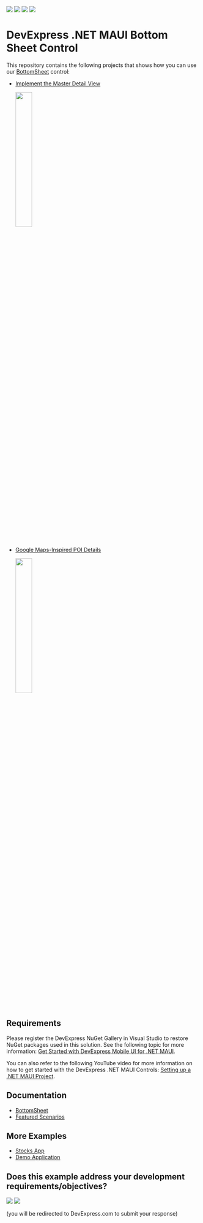 <!-- default badges list -->
![](https://img.shields.io/endpoint?url=https://codecentral.devexpress.com/api/v1/VersionRange/619814269/23.2.3%2B)
[![](https://img.shields.io/badge/Open_in_DevExpress_Support_Center-FF7200?style=flat-square&logo=DevExpress&logoColor=white)](https://supportcenter.devexpress.com/ticket/details/T1156269)
[![](https://img.shields.io/badge/📖_How_to_use_DevExpress_Examples-e9f6fc?style=flat-square)](https://docs.devexpress.com/GeneralInformation/403183)
[![](https://img.shields.io/badge/💬_Leave_Feedback-feecdd?style=flat-square)](#does-this-example-address-your-development-requirementsobjectives)
<!-- default badges end -->
# DevExpress .NET MAUI Bottom Sheet Control

This repository contains the following projects that shows how you can use our [BottomSheet](https://docs.devexpress.com/MAUI/DevExpress.Maui.Controls.BottomSheet?v=23.1) control:

* [Implement the Master Detail View](CS/MasterDetail/Readme.md)

    <img src="https://user-images.githubusercontent.com/12169834/227953850-11c0d7cc-e6c5-49ec-ac59-80837663c0d0.png" width="30%"/>

* [Google Maps-Inspired POI Details](CS/GoogleMaps-InspiredPOIDetails/Readme.md)

    <img src="https://github.com/DevExpress-Examples/maui-bottom-sheet/assets/12169834/20ae4825-4c89-4346-8730-f0481c233714" width="30%"/>
    
## Requirements

Please register the DevExpress NuGet Gallery in Visual Studio to restore NuGet packages used in this solution. See the following topic for more information: [Get Started with DevExpress Mobile UI for .NET MAUI](https://docs.devexpress.com/MAUI/403249/get-started).

You can also refer to the following YouTube video for more information on how to get started with the DevExpress .NET MAUI Controls: [Setting up a .NET MAUI Project](https://www.youtube.com/watch?v=juJvl5UicIQ).



## Documentation

- [BottomSheet](https://docs.devexpress.com/MAUI/DevExpress.Maui.Controls.BottomSheet?v=23.1)
- [Featured Scenarios](https://docs.devexpress.com/MAUI/404291/scenarios)

## More Examples

* [Stocks App](https://github.com/DevExpress-Examples/maui-stocks-mini)
* [Demo Application](https://github.com/DevExpress-Examples/maui-demo-app)
<!-- feedback -->
## Does this example address your development requirements/objectives?

[<img src="https://www.devexpress.com/support/examples/i/yes-button.svg"/>](https://www.devexpress.com/support/examples/survey.xml?utm_source=github&utm_campaign=maui-bottom-sheet&~~~was_helpful=yes) [<img src="https://www.devexpress.com/support/examples/i/no-button.svg"/>](https://www.devexpress.com/support/examples/survey.xml?utm_source=github&utm_campaign=maui-bottom-sheet&~~~was_helpful=no)

(you will be redirected to DevExpress.com to submit your response)
<!-- feedback end -->
